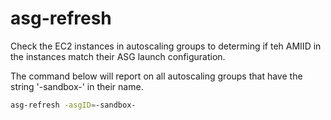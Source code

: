 # asg-refresh
Check the EC2 instances in autoscaling groups to determing if teh AMIID in the instances match their ASG launch configuration.

The command below will report on all autoscaling groups that have the string '-sandbox-' in their name.

```bash
asg-refresh -asgID=-sandbox-
```

